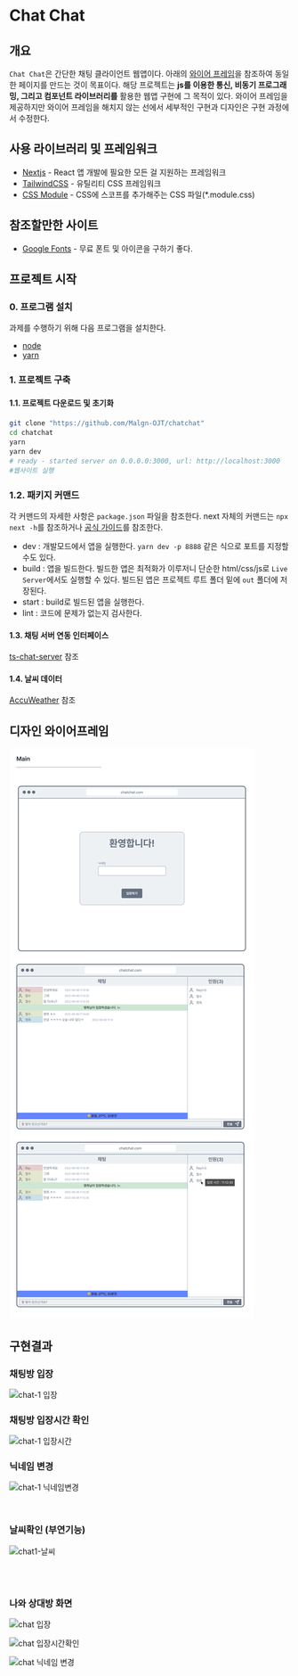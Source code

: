 # Chat Chat

## 개요

`Chat Chat`은 간단한 채팅 클라이언트 웹앱이다. 아래의 [와이어 프레임](##디자인-와이어프레임)을 참조하여 동일한 페이지를 만드는 것이 목표이다. 해당 프로젝트는 **js를 이용한 통신, 비동기 프로그래밍, 그리고 컴포넌트 라이브러리를** 활용한 웹앱 구현에 그 목적이 있다. 와이어 프레임을 제공하지만 와이어 프레임을 해치지 않는 선에서 세부적인 구현과 디자인은 구현 과정에서 수정한다.

## 사용 라이브러리 및 프레임워크

- [Nextjs](https://nextjs.org/) - React 앱 개발에 필요한 모든 걸 지원하는 프레임워크
- [TailwindCSS](https://tailwindcss.com/) - 유틸리티 CSS 프레임워크
- [CSS Module](https://github.com/css-modules/css-modules) - CSS에 스코프를 추가해주는 CSS 파일(\*.module.css)

## 참조할만한 사이트

- [Google Fonts](https://fonts.google.com/icons) - 무료 폰트 및 아이콘을 구하기 좋다.

## 프로젝트 시작

### 0. 프로그램 설치

과제를 수행하기 위해 다음 프로그램을 설치한다.

- [node](https://nodejs.org/en/)
- [yarn](https://classic.yarnpkg.com/en/docs/install#windows-stable)

### 1. 프로젝트 구축

#### 1.1. 프로젝트 다운로드 및 초기화

```bash
git clone "https://github.com/Malgn-OJT/chatchat"
cd chatchat
yarn
yarn dev
# ready - started server on 0.0.0.0:3000, url: http://localhost:3000
#웹사이트 실행
```

### 1.2. 패키지 커맨드

각 커맨드의 자세한 사항은 `package.json` 파일을 참조한다. next 자체의 커맨드는 `npx next -h`를 참조하거나 [공식 가이드](https://nextjs.org/docs/api-reference/cli)를 참조한다.

- dev : 개발모드에서 앱을 실행한다. `yarn dev -p 8888` 같은 식으로 포트를 지정할 수도 있다.
- build : 앱을 빌드한다. 빌드한 앱은 최적화가 이루저니 단순한 html/css/js로 `Live Server`에서도 실행할 수 있다. 빌드된 앱은 프로젝트 루트 폴더 밑에 `out` 폴더에 저장된다.
- start : build로 빌드된 앱을 실행한다.
- lint : 코드에 문제가 없는지 검사한다.

#### 1.3. 채팅 서버 연동 인터페이스

[ts-chat-server](https://github.com/walrus811/ts-chat-server) 참조

#### 1.4. 날씨 데이터

[AccuWeather](https://developer.accuweather.com/) 참조


## 디자인 와이어프레임

![wire frame](./readme/design.png)


## 구현결과

### 채팅방 입장
![chat-1 입장](https://user-images.githubusercontent.com/102462534/205439085-21ad590f-5352-419e-8720-19df2ed37bd1.gif)
<br/>

### 채팅방 입장시간 확인
![chat-1 입장시간](https://user-images.githubusercontent.com/102462534/205439257-6ee331c1-2c93-49d9-bb20-5a6ca861c408.gif)
<br/>

### 닉네임 변경
![chat-1 닉네임변경](https://user-images.githubusercontent.com/102462534/205439105-3fc83530-16f2-4093-9ec2-405e8bc92cf6.gif)

<br/>

### 날씨확인 (부연기능)
![chat1-날씨](https://user-images.githubusercontent.com/102462534/205439258-8d66ade7-3f77-4b7c-a094-5384ad9fe28e.gif)



<br/>
<br/>

### 나와 상대방 화면
![chat 입장](https://user-images.githubusercontent.com/102462534/205440386-065f7cfa-e848-41f2-adbc-bae0a6ed9f61.gif)
<br/>

![chat 입장시간확인](https://user-images.githubusercontent.com/102462534/205440389-3fd746aa-8de8-44b0-9942-2b98399d3ba8.gif)
<br/>

![chat 닉네임 변경](https://user-images.githubusercontent.com/102462534/205440391-5ad48850-5b73-45d7-848a-22881edbfe3e.gif)



<br/>



